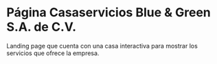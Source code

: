 # Página Casaservicios Blue & Green S.A. de C.V.
Landing page que cuenta con una casa interactiva para mostrar los servicios que ofrece la empresa.
